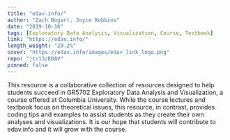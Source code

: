 ```yaml
---
title: "edav.info/"
author: "Zach Bogart, Joyce Robbins"
date: "2019-10-16"
tags: [Exploratory Data Analysis, Visualization, Course, Textbook]
link: "https://edav.info/"
length_weight: "20.2%"
cover: "https://edav.info/images/edav_link_logo.png"
repo: "jtr13/EDAV"
pinned: false
---
```


This resource is a collaborative collection of resources designed to help students succeed in GR5702 Exploratory Data Analysis and Visualization, a course offered at Columbia University. While the course lectures and textbook focus on theoretical issues, this resource, in contrast, provides coding tips and examples to assist students as they create their own analyses and visualizations. It is our hope that students will contribute to edav.info and it will grow with the course.
